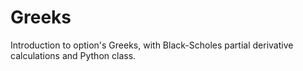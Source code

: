 # Greeks
Introduction to option's Greeks, with Black-Scholes partial derivative calculations and Python class.
